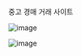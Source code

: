 중고 경매 거래 사이트

![image](https://user-images.githubusercontent.com/38280578/51019573-b8359680-15be-11e9-8313-8c6d0a37866e.png)

![image](https://user-images.githubusercontent.com/38280578/51019587-c388c200-15be-11e9-8640-58ce21579a03.png)
